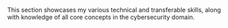 This section showcases my various technical and transferable skills, along with knowledge of all core concepts in the cybersecurity domain.
